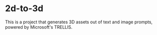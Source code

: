 # 2d-to-3d

This is a project that generates 3D assets out of text and image prompts, powered by Microsoft's TRELLIS.